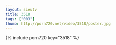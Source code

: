 ```yaml
--- 
layout: sieutv
title: 3518
tags: ["003"]
thumb: http://porn720.net/video/3518/poster.jpg
---
```

{% include porn720 key="3518" %} 
